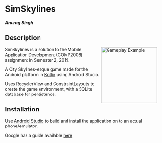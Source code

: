 # SimSkylines

#### _**Anurag Singh**_

## Description

<img align="right" src="https://i.imgur.com/8Ri7WBc.png" width="185px" alt="Gameplay Example" /></img>

SimSkylines is a solution to the Mobile Application Development (COMP2008) assignment in Semester 2, 2019.

A City Skylines-esque game made for the Android platform
in [Kotlin](https://kotlinlang.org/) using Android Studio.

Uses RecyclerView and ConstraintLayouts to create the game environment, with a SQLite database for persistence.

## Installation

Use [Android Studio](https://developer.android.com/studio) to build and install the application on to an actual phone/emulator.

Google has a guide available [here](https://developer.android.com/training/basics/firstapp/running-app)
